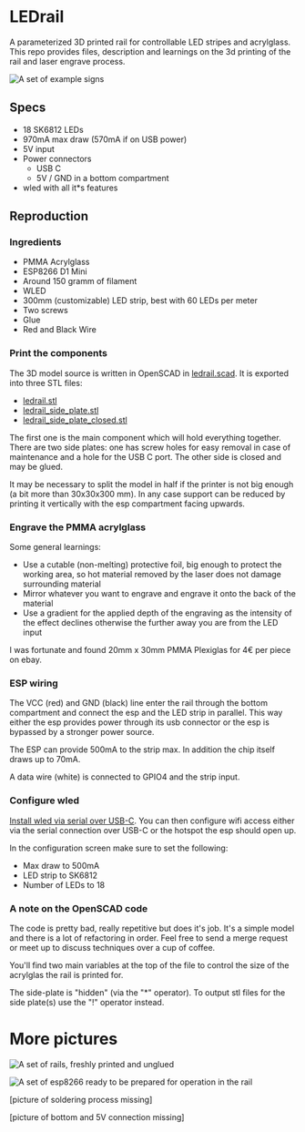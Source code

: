 # LEDrail

A parameterized 3D printed rail for controllable LED stripes and acrylglass. This repo provides files, description and learnings on the 3d printing of the rail and laser engrave process.

![A set of example signs](images/rails_example.jpg)

## Specs

- 18 SK6812 LEDs
- 970mA max draw (570mA if on USB power)
- 5V input
- Power connectors
  - USB C
  - 5V / GND in a bottom compartment
- wled with all it*s features

## Reproduction

### Ingredients

- PMMA Acrylglass
- ESP8266 D1 Mini
- Around 150 gramm of filament
- WLED
- 300mm (customizable) LED strip, best with 60 LEDs per meter
- Two screws
- Glue
- Red and Black Wire
  
### Print the components

The 3D model source is written in OpenSCAD in [ledrail.scad](ledrail.scad). It is exported into three STL files:

- [ledrail.stl](ledrail.stl)
- [ledrail_side_plate.stl](ledrail_side_plate.stl)
- [ledrail_side_plate_closed.stl](ledrail_side_plate_closed.stl)

The first one is the main component which will hold everything together. There are two side plates: one has screw holes for easy removal in case of maintenance and a hole for the USB C port. The other side is closed and may be glued.

It may be necessary to split the model in half if the printer is not big enough (a bit more than 30x30x300 mm). In any case support can be reduced by printing it vertically with the esp compartment facing upwards.

### Engrave the PMMA acrylglass

Some general learnings:

- Use a cutable (non-melting) protective foil, big enough to protect the working area, so hot material removed by the laser does not damage surrounding material
- Mirror whatever you want to engrave and engrave it onto the back of the material
- Use a gradient for the applied depth of the engraving as the intensity of the effect declines otherwise the further away you are from the LED input

I was fortunate and found 20mm x 30mm PMMA Plexiglas for 4€ per piece on ebay.

### ESP wiring

The VCC (red) and GND (black) line enter the rail through the bottom compartment and connect the esp and the LED strip in parallel. This way either the esp provides power through its usb connector or the esp is bypassed by a stronger power source.

The ESP can provide 500mA to the strip max. In addition the chip itself draws up to 70mA.

A data wire (white) is connected to GPIO4 and the strip input.

### Configure wled

[Install wled via serial over USB-C](https://install.wled.me/). You can then configure wifi access either via the serial connection over USB-C or the hotspot the esp should open up. 

In the configuration screen make sure to set the following:

- Max draw to 500mA
- LED strip to SK6812
- Number of LEDs to 18

### A note on the OpenSCAD code

The code is pretty bad, really repetitive but does it's job. It's a simple model and there is a lot of refactoring in order. Feel free to send a merge request or meet up to discuss techniques over a cup of coffee.

You'll find two main variables at the top of the file to control the size of the acrylglas the rail is printed for.

The side-plate is "hidden" (via the "*" operator). To output stl files for the side plate(s) use the "!" operator instead.

# More pictures

![A set of rails, freshly printed and unglued](images/rails_unglued.png)

![A set of esp8266 ready to be prepared for operation in the rail](images/esps.png)

[picture of soldering process missing]

[picture of bottom and 5V connection missing]
